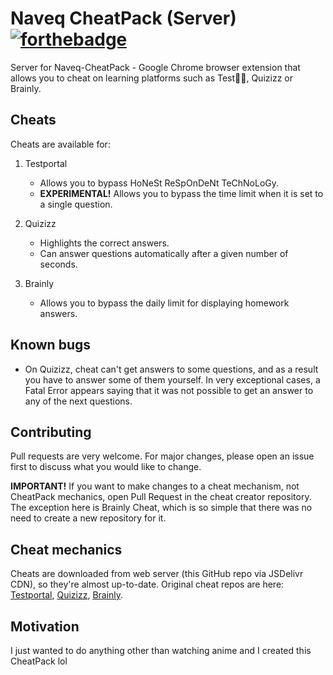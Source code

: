 # Naveq CheatPack (Server) [![forthebadge](https://forthebadge.com/images/badges/uses-js.svg)](https://forthebadge.com)
 Server for Naveq-CheatPack - Google Chrome browser extension that allows you to cheat on learning platforms such as Test💩💩, Quizizz or Brainly.

## Cheats
Cheats are available for:
1. Testportal
   * Allows you to bypass HoNeSt ReSpOnDeNt TeChNoLoGy.
   * **EXPERIMENTAL!** Allows you to bypass the time limit when it is set to a single question.

2. Quizizz
   * Highlights the correct answers.
   * Can answer questions automatically after a given number of seconds.

3. Brainly
   * Allows you to bypass the daily limit for displaying homework answers.

## Known bugs
* On Quizizz, cheat can't get answers to some questions, and as a result you have to answer some of them yourself. In very exceptional cases, a Fatal Error appears saying that it was not possible to get an answer to any of the next questions.

## Contributing
Pull requests are very welcome. For major changes, please open an issue first to discuss what you would like to change.

<b>IMPORTANT!</b>
If you want to make changes to a cheat mechanism, not CheatPack mechanics, open Pull Request in the cheat creator repository. The exception here is Brainly Cheat, which is so simple that there was no need to create a new repository for it.

## Cheat mechanics
Cheats are downloaded from web server (this GitHub repo via JSDelivr CDN), so they're almost up-to-date. Original cheat repos are here: [Testportal](https://github.com/Lumm1t/anti-testportal), [Quizizz](https://github.com/EastArctica/JS-Plugins), [Brainly](https://github.com/Naveq/BrainlyCheat).

## Motivation
I just wanted to do anything other than watching anime and I created this CheatPack lol
